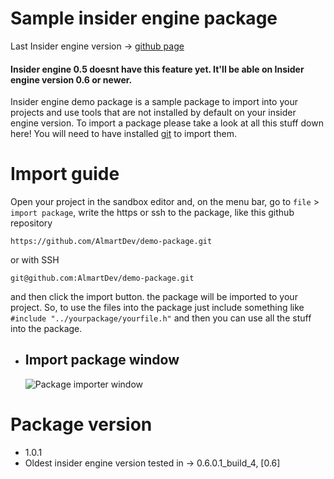 # Sample insider engine package
Last Insider engine version -> [github page](https://github.com/almartdev/insiderengine)

#### Insider engine 0.5 doesnt have this feature yet. It'll be able on Insider engine version 0.6 or newer.

Insider engine demo package is a sample package to import into your projects and use tools that are not installed by default on your insider engine version. To import a package please take a look at all this stuff down here! You will need to have installed [git](https://git-scm.com/downloads) to import them.

# Import guide
Open your project in the sandbox editor and, on the menu bar, go to ```file``` > ```import package```, write the https or ssh to the package, like this github repository
```
https://github.com/AlmartDev/demo-package.git
```
or with SSH
```
git@github.com:AlmartDev/demo-package.git
```
and then click the import button.
the package will be imported to your project. So, to use the files into the package just include something like ```#include "../yourpackage/yourfile.h"``` and then you can use all the stuff into the package.

- ## Import package window
  ![Package importer window](https://github.com/AlmartDev/InsiderEngine/blob/main/Screenshots/ImportPackageWindow.png)

# Package version
 - 1.0.1
 - Oldest insider engine version tested in -> 0.6.0.1_build_4, [0.6]
